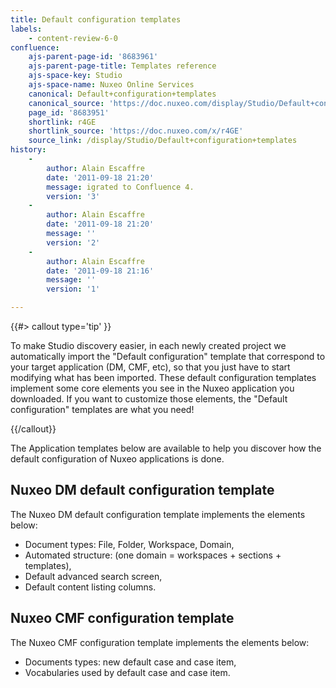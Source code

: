 ```yaml
---
title: Default configuration templates
labels:
    - content-review-6-0
confluence:
    ajs-parent-page-id: '8683961'
    ajs-parent-page-title: Templates reference
    ajs-space-key: Studio
    ajs-space-name: Nuxeo Online Services
    canonical: Default+configuration+templates
    canonical_source: 'https://doc.nuxeo.com/display/Studio/Default+configuration+templates'
    page_id: '8683951'
    shortlink: r4GE
    shortlink_source: 'https://doc.nuxeo.com/x/r4GE'
    source_link: /display/Studio/Default+configuration+templates
history:
    - 
        author: Alain Escaffre
        date: '2011-09-18 21:20'
        message: igrated to Confluence 4.
        version: '3'
    - 
        author: Alain Escaffre
        date: '2011-09-18 21:20'
        message: ''
        version: '2'
    - 
        author: Alain Escaffre
        date: '2011-09-18 21:16'
        message: ''
        version: '1'

---
```

{{#> callout type='tip' }}

To make Studio discovery easier, in each newly created project we automatically import the "Default configuration" template that correspond to your target application (DM, CMF, etc), so that you just have to start modifying what has been imported. These default configuration templates implement some core elements you see in the Nuxeo application you downloaded.
If you want to customize those elements, the "Default configuration" templates are what you need!

{{/callout}}

The Application templates below are available to help you discover how the default configuration of Nuxeo applications is done.

## Nuxeo DM default configuration template

The Nuxeo DM default configuration template implements the elements below:

*   Document types: File, Folder, Workspace, Domain,
*   Automated structure: (one domain = workspaces + sections + templates),
*   Default advanced search screen,
*   Default content listing columns.

## Nuxeo CMF configuration template

The Nuxeo CMF configuration template implements the elements below:

*   Documents types: new default case and case item,
*   Vocabularies used by default case and case item.